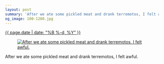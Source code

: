 ```yaml
---
layout: post
summary: 'After we ate some pickled meat and drank terremotos, I felt awful.'
og_image: 100-1280.jpg
---
```


<div class="post">
 <time>
  <a href="/100">
   {{ page.date | date: "%B %-d, %Y" }}
  </a>
 </time>
 <a href="/100">
  <figure data-taken="10/18/2013">
   <img alt="After we ate some pickled meat and drank terremotos, I felt awful." sizes="(min-width: 700px) 50vw, calc(100vw - 2rem)" src="{{ site.assets_url }}/100-640.jpg" srcset="{{ site.assets_url }}/100-1280.jpg 1280w, {{ site.assets_url }}/100-960.jpg 960w, {{ site.assets_url }}/100-640.jpg 640w, {{ site.assets_url }}/100-320.jpg 320w"/>
  </figure>
 </a>
 <span>
  After we ate some pickled meat and drank terremotos, I felt awful.
 </span>
</div>
